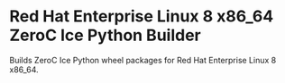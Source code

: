 Red Hat Enterprise Linux 8 x86_64 ZeroC Ice Python Builder
==========================================================

Builds ZeroC Ice Python wheel packages for Red Hat Enterprise Linux 8 x86_64.
